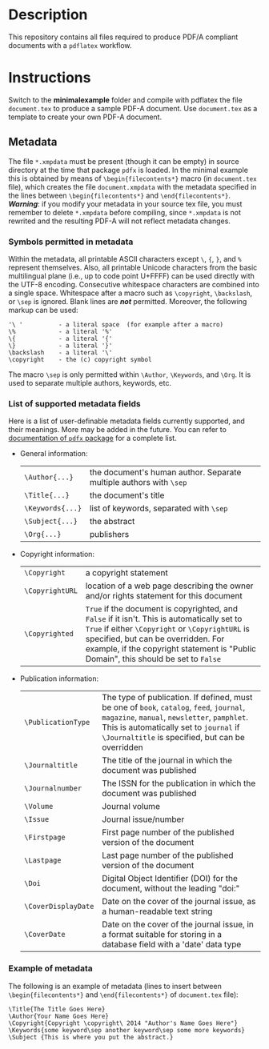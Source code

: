# Description
This repository contains all files required to produce PDF/A compliant documents with a `pdflatex` workflow.

# Instructions
Switch to the **minimalexample** folder and compile with pdflatex the file `document.tex` to produce a sample PDF-A document.
Use `document.tex` as a template to create your own PDF-A document.

## Metadata

The file `*.xmpdata` must be present (though it can be empty) in source directory at the time that package `pdfx` is loaded. In the minimal example this is obtained by means of `\begin{filecontents*}` macro (in `document.tex` file), which creates the file `document.xmpdata` with the metadata specified in the lines between `\begin{filecontents*}` and `\end{filecontents*}`. ***Warning***: if you modify your metadata in your source tex file, you must remember to delete `*.xmpdata` before compiling, since `*.xmpdata` is not rewrited and the resulting PDF-A will not reflect metadata changes.

### Symbols permitted in metadata

Within the metadata, all printable ASCII characters except `\`, `{`, `}`, and `%` represent themselves. Also, all printable Unicode characters from the basic multilingual plane (i.e., up to code point U+FFFF) can be used directly with the UTF-8 encoding. Consecutive whitespace characters are combined into a single space. Whitespace after a macro such as `\copyright`, `\backslash`, or `\sep` is ignored. Blank lines are ***not*** permitted. Moreover, the following markup can be used:

    '\ '          - a literal space  (for example after a macro)                  
    \%            - a literal '%'                                                 
    \{            - a literal '{'                                                 
    \}            - a literal '}'                                                 
    \backslash    - a literal '\'                                                 
    \copyright    - the (c) copyright symbol                                      

The macro `\sep` is only permitted within `\Author`, `\Keywords`, and `\Org`.  It is used to separate multiple authors, keywords, etc.

### List of supported metadata fields

Here is a list of user-definable metadata fields currently supported, and their meanings. More may be added in the future. You can refer to [documentation of `pdfx` package](http://ctan.mirror.garr.it/mirrors/CTAN/macros/latex/contrib/pdfx/pdfx.pdf#subsection.2.3) for a complete list.

- General information:
  
  |||
  |-|-|
  | `\Author{...}` | the document's human author. Separate multiple authors with `\sep` |
  | `\Title{...}`  | the document's title |
  | `\Keywords{...}` | list of keywords, separated with `\sep` |
  | `\Subject{...}` | the abstract |
  | `\Org{...}` | publishers |
  
- Copyright information:
  
  |||
  |-|-|
  | `\Copyright` | a copyright statement |
  | `\CopyrightURL` | location of a web page describing the owner and/or rights statement for this document |
  | `\Copyrighted` | `True` if the document is copyrighted, and `False` if it isn't. This is automatically set to `True` if either `\Copyright` or `\CopyrightURL` is specified, but can be overridden. For example, if the copyright statement is "Public Domain", this should be set to `False` |
  
- Publication information:
  
  |||
  |-|-|
  | `\PublicationType` | The type of publication. If defined, must be one of `book`, `catalog`, `feed`, `journal`, `magazine`, `manual`, `newsletter`, `pamphlet`. This is automatically set to `journal` if `\Journaltitle` is specified, but can be overridden |
  | `\Journaltitle` | The title of the journal in which the document was published |
  | `\Journalnumber` | The ISSN for the publication in which the document was published |
  | `\Volume` | Journal volume |
  | `\Issue` | Journal issue/number |
  | `\Firstpage` | First page number of the published version of the document |
  | `\Lastpage` | Last page number of the published version of the document |
  | `\Doi` | Digital Object Identifier (DOI) for the document, without the leading "doi:" |
  | `\CoverDisplayDate` | Date on the cover of the journal issue, as a human-readable text string |
  | `\CoverDate` | Date on the cover of the journal issue, in a format suitable for storing in a database field with a 'date' data type|

### Example of metadata

The following is an example of metadata (lines to insert between `\begin{filecontents*}` and `\end{filecontents*}` of `document.tex` file):  

    \Title{The Title Goes Here}
    \Author{Your Name Goes Here}
    \Copyright{Copyright \copyright\ 2014 "Author's Name Goes Here"}
    \Keywords{some keyword\sep another keyword\sep some more keywords}
    \Subject {This is where you put the abstract.}
